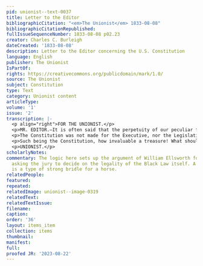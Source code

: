 ```yaml
---
pid: unionist--text-0037
title: Letter to the Editor
bibliographicCitation: "<em>The Unionist</em> 1833-08-08"
bibliographicCitationRepublished: 
fullIssueSequenceNumber: 1833-08-08 p02.23
creator: Charles C. Burleigh
dateCreated: '1833-08-08'
description: Letter to the Editor concerning the U.S. Constitution
language: English
publisher: The Unionist
IsPartOf: 
rights: https://creativecommons.org/publicdomain/mark/1.0/
source: The Unionist
subject: Constitution
type: Text
category: Unionist content
articleType: 
volume: '1'
issue: '2'
transcription: |-
  <p align="right">FOR THE UNIONIST.</p>
  <p>MR. EDITOR.—It is often said that the perpetuity of our peculiar form of government, and the preservation of our free institutions, which are in truth the chief glory of our land, depend upon the INTELLIGENCE and VIRTUE of the people; this has been so often repeated and so universally assented to, that it has come to be a trite political maxim. Now suppose, or rather admit, the people of Connecticut to be an <em>intelligent people, </em>what will be one of the necessary consequences resulting from the admission? Surely that the people themselves examine the spirit and tendency of all laws which are to be enforced among them; and further that they see and know that their Representatives in the exercise of their delegated power, do not transcend the limits prescribed them by the Constitution, which is a gauge in the hand of the Constituent to be applied to acts of the delegate.</p>
  <p>The Constitution was not made for the Executive, nor the Legislative, nor the Judicial department of the Government! For whom then was it made? The people made it, and they made it for themselves and for their posterity; it is then emphatically the people’s; and on its provisions they rely, for its support they will contend, and by its spirit and its letter shall their privileges and immunities be adjudged. It is a mighty shield, which the humblest citizen may lift up between himself and the inflictions of injury by arbitrary, assumed authority; it is a sanctuary, to which the persecuted may flee and find ample and free protection; and it is a Haven, so safe that he who <em>anchors within </em> it, needs no <em>insurance</em>!</p>
  <p>Such being the Constitution, how invaluable a treasure! What should be done to preserve it? Diffuse knowledge through the land,—open the fountains of intelligence,—be as Catholic in matters of Education, as you are tolerant in religion,—be in fact, what you are in profession,—a Democracy, and let the INTELLIGENCE be, where the POWER is, in the People! Then, and not till then, will the symmetry of our inimitable form of Government shine forth in the full splendor and beauty of its exact proportions; then, and not till then, will the harsh notes of discord cease, and be succeeded by a deep and national euphony sweeping over the land, and by its magic strains charming to the standard of the Constitution, every lover of his race,—of his Country and of his God. Who that is at all competent to examine with understanding the Constitution of the U. States—to perceive its checks and balances—where power is imparted and where again, it operates with restraining force—where provisions are made for an efficient and energetic administration of the government, and in case of abuse, the <em>Cavesson</em> placed in the hands of the people—to see with a philanthropic ken, the beautiful and harmonious distributions of the functions of Government, among the various departments, and above all to perceive and realize that, with the framers of this revered instrument, the ultimate object, after all was the security and happiness o the people,—who that can do this, will not wish the Constitution of his country to remain inviolate, and be desirous that to the Constitutional test should be brought every doubtful or ambiguous enactment of State Legislatures? Although I detest all petty litigation by which the peace of community is many times disturbed, yet I most heartily rejoice when ever I see one of my fellow citizens on whom a law, novel in its provisions and doubtful in its tendency, is made to bear, pursuing “the peaceful and rightful remedy” by laying his complaint before a tribunal, constituted, among other things, to protect the citizen from all unconstitutional enactments upon his personal liberty, or his right of private property. The citizen who does this evinces a vigilance, and a respect for the great charter of our rights, commendable to himself, and worthy the emulation of others. What will be the prospect of the Republic, when such a deep and sickly apathy shall overtake our citizens, as that they can witness even with partial indifference any infractions upon the Constitution, their richest earthly treasure; and if its integrity be preserved, the best inheritance of their children, but, when crippled and polluted, their sorest calamity!</p>
  <p>UNIONIST.</p>
scholarlyNotes: 
commentary: The logic here sets up the argument of William Ellsworth for the trial,
  asking the jury to decide on the legality of the Black Law itself. A "cavesson"
  is a type of strong bridle for a horse.
relatedPeople: 
featured: 
repeated: 
relatedImage: unionist--image-0319
relatedText: 
relatedTextIssue: 
filename: 
caption: 
order: '36'
layout: items_item
collection: items
thumbnail: 
manifest: 
full: 
proofed JR: '2023-08-22'
---
```


